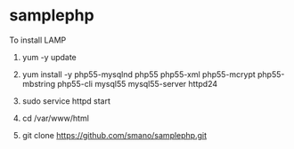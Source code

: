 # samplephp

To install LAMP

1. yum -y update

2. yum install -y php55-mysqlnd php55 php55-xml php55-mcrypt php55-mbstring php55-cli mysql55 mysql55-server httpd24

3. sudo service httpd start

4. cd /var/www/html

5. git clone https://github.com/smano/samplephp.git
